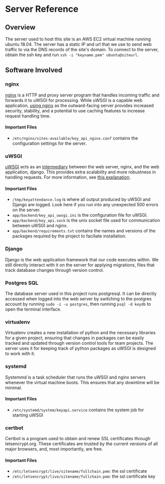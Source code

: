 # Server Reference

## Overview

The server used to host this site is an AWS EC2 virtual machine running ubuntu 18.04. The server has a static IP and url that we use to send web traffic to via the DNS records of the site's domain. To connect to the server, obtain the ssh key and run `ssh -i "keyname.pem" ubuntu@siteurl`.

## Software Involved

### nginx

[nginx](https://nginx.org/en/) is a HTTP and proxy server program that handles incoming traffic and forwards it to uWSGI for processing. While uWSGI is a capable web application, [using nginx](https://serverfault.com/questions/590819/why-do-i-need-nginx-when-i-have-uwsgi) as the outward-facing server provides increased security, stability, and a potential to use caching features to increase request handling time.

#### Important Files

* `/etc/nginx/sites-available/key_api_nginx.conf` contains the configuration settings for the server.


### uWSGI

[uWSGI](https://uwsgi-docs.readthedocs.io/en/latest/) acts as an [intermediary](https://stackoverflow.com/questions/38601440/what-is-the-point-of-uwsgi) between the web server, nginx, and the web application, django. This provides extra scalability and more robustness in handling requests. For more information, see [this explanation](https://www.fullstackpython.com/wsgi-servers.html).

#### Important Files

* `/tmp/keyattendance.log` is where all output produced by uWSGI and Django are logged. Look here if you run into any unexpected 500 errors on the server.
* `app/backend/key_api_uwsgi.ini` is the configuration file for uWSGI.
* `app/backend/key_api.sock` is the unix socket file used for communication between uWSGI and nginx.
* `app/backend/requirements.txt` contains the names and versions of the packages required by the project to faciliate installation.

### Django

Django is the web application framework that our code executes within. We still directly interact with it on the server for applying migrations, files that track database changes through version control.

### Postgres SQL

The database server used in this project runs postgresql. It can be directly accessed when logged into the web server by switching to the postgres account by running `sudo -i -u postgres`, then running `psql -d keydb` to open the terminal interface.

### virtualenv

Virtualenv creates a new installation of python and the necessary libraries for a given project, ensuring that changes in packages can be easily tracked and updated through version control tools for team projects. The server uses it for keeping track of python packages as uWSGI is designed to work with it.

### systemd

Systemmd is a task scheduler that runs the uWSGI and nginx servers whenever the virtual machine boots. This ensures that any downtime will be minimal.

#### Important Files

* `/etc/systemd/system/keyapi.service` contains the system job for starting uWSGI

### certbot

Certbot is a program used to obtain and renew SSL certificates through letsencrypt.org. These certificates are trusted by the current versions of all major browsers, and, most importantly, are free.

#### Important Files

* `/etc/letsencrypt/live/sitename/fullchain.pem`: the ssl certificate
* `/etc/letsencrypt/live/sitename/fullchain.pem`: the ssl certificate key